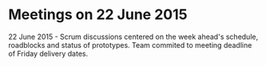 # Meetings on 22 June 2015 #

22 June 2015 - Scrum discussions centered on the week ahead's schedule, roadblocks and status of prototypes.  Team commited to meeting deadline of Friday delivery dates.
